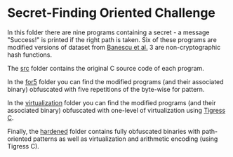 # Secret-Finding Oriented Challenge

In this folder there are nine programs containing a secret - a message "Success!" is printed if the right path is taken.
Six of these programs are modified versions of dataset from [Banescu et al.](https://github.com/tum-i22/obfuscation-benchmarks) 3 are non-cryptographic hash functions.

The [src](https://github.com/binsec/hade/tree/master/secret_challenge/src) folder contains the original C source code of each program.

In the [for5](https://github.com/binsec/hade/tree/master/secret_challenge/for5) folder you can find the modified programs (and their associated binary) obfuscated with five repetitions of the byte-wise for pattern.

In the [virtualization](https://github.com/binsec/hade/tree/master/secret_challenge/virtualization) folder you can find the modified programs (and their associated binary) obfuscated with one-level of virtualization using [Tigress C](http://tigress.cs.arizona.edu/).

Finally, the [hardened](https://github.com/binsec/hade/tree/master/secret_challenge/hardened) folder contains fully obfuscated binaries with path-oriented patterns as well as virtualization and arithmetic encoding (using Tigress C).
